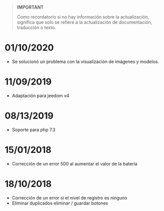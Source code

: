 >**IMPORTANT**
>
>Como recordatorio si no hay información sobre la actualización, significa que solo se refiere a la actualización de documentación, traducción o texto.

# 01/10/2020

- Se solucionó un problema con la visualización de imágenes y modelos.

# 11/09/2019

- Adaptación para jeedom v4

# 08/13/2019

- Soporte para php 7.3

# 15/01/2018

- Corrección de un error 500 al aumentar el valor de la batería

# 18/10/2018

- Corrección de un error si el nivel de registro es ninguno
- Eliminar duplicados eliminar / guardar botones
